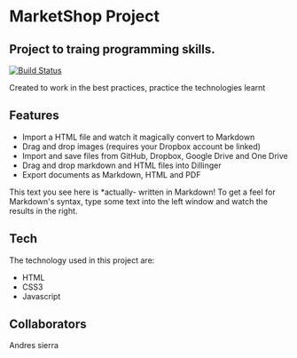 # MarketShop Project
## Project to traing programming skills.

[![Build Status](https://travis-ci.org/joemccann/dillinger.svg?branch=master)](https://travis-ci.org/joemccann/dillinger)

Created to work in the best practices, practice the technologies learnt

## Features

- Import a HTML file and watch it magically convert to Markdown
- Drag and drop images (requires your Dropbox account be linked)
- Import and save files from GitHub, Dropbox, Google Drive and One Drive
- Drag and drop markdown and HTML files into Dillinger
- Export documents as Markdown, HTML and PDF

This text you see here is *actually- written in Markdown! To get a feel
for Markdown's syntax, type some text into the left window and
watch the results in the right.

## Tech

The technology used in this project are:

- HTML
- CSS3
- Javascript

## Collaborators
 Andres sierra
